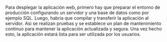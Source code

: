 Para desplegar la aplicación web, primero hay que preparar el entorno de producción configurando un servidor y una base de datos como por ejemplo SQL. Luego, habria que compilar y transferir la aplicación al servidor. Asi se realizan pruebas y se establece un plan de mantenimiento continuo para mantener la aplicación actualizada y segura. Una vez hecho esto, la aplicación estará lista para ser utilizada por los usuarios.